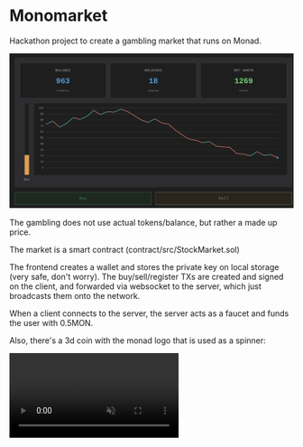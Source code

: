 # Monomarket

Hackathon project to create a gambling market that runs on Monad.

![Screenshot](image/screenshot.png)

The gambling does not use actual tokens/balance, but rather a made up price.

The market is a smart contract (contract/src/StockMarket.sol)

The frontend creates a wallet and stores the private key on local storage (very safe, don't worry). The buy/sell/register TXs are created and signed on the client, and forwarded via websocket to the server, which just broadcasts them onto the network.

When a client connects to the server, the server acts as a faucet and funds the user with 0.5MON.


Also, there's a 3d coin with the monad logo that is used as a spinner:

<video src="image/spinner.mp4" autoplay loop muted controls with="400"></video>
